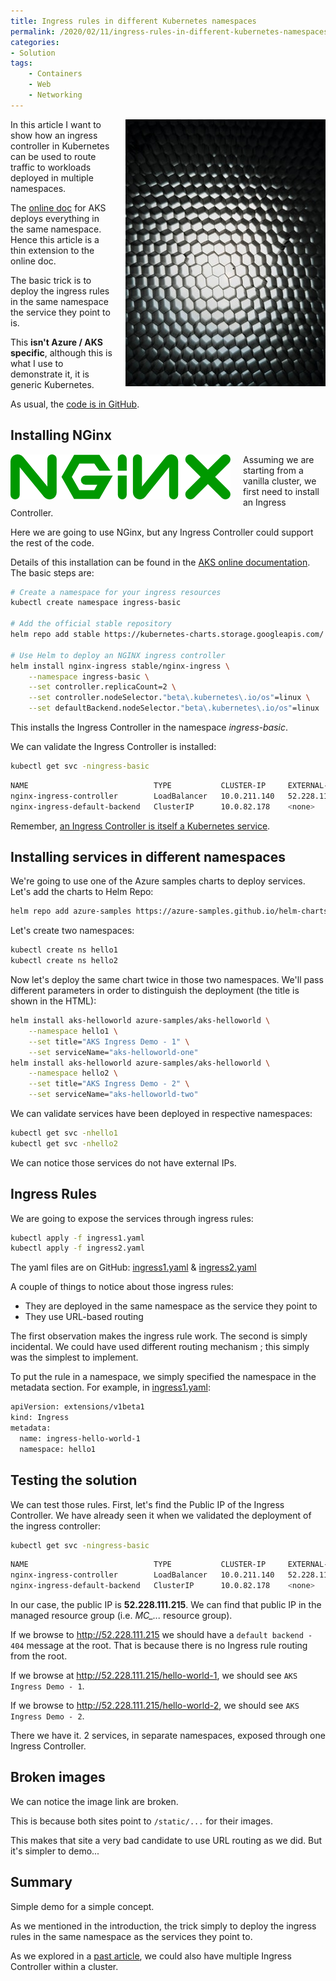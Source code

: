 ```yaml
---
title: Ingress rules in different Kubernetes namespaces
permalink: /2020/02/11/ingress-rules-in-different-kubernetes-namespaces
categories:
- Solution
tags:
    - Containers
    - Web
    - Networking
---
```

<img style="float:right;padding-left:20px;" title="From pexels.com" src="/assets/posts/2020/1/ingress-rules-in-different-kubernetes-namespaces/black-and-white-carbon-close-up-close-up-2092075.jpg" />

In this article I want to show how an ingress controller in Kubernetes can be used to route traffic to workloads deployed in multiple namespaces.

The [online doc](https://docs.microsoft.com/en-us/azure/aks/ingress-basic) for AKS deploys everything in the same namespace.  Hence this article is a thin extension to the online doc.

The basic trick is to deploy the ingress rules in the same namespace the service they point to is.

This **isn't Azure / AKS specific**, although this is what I use to demonstrate it, it is generic Kubernetes.

As usual, the [code is in GitHub](https://github.com/vplauzon/aks/tree/master/ingress-multiple-ns).

## Installing NGinx

<img style="float:left;padding-right:20px;" title="From pexels.com" src="/assets/posts/2020/1/ingress-rules-in-different-kubernetes-namespaces/nginx.png" />

Assuming we are starting from a vanilla cluster, we first need to install an Ingress Controller.

Here we are going to use NGinx, but any Ingress Controller could support the rest of the code.

Details of this installation can be found in the [AKS online documentation](https://docs.microsoft.com/en-us/azure/aks/ingress-basic#create-an-ingress-controller).  The basic steps are:

```bash
# Create a namespace for your ingress resources
kubectl create namespace ingress-basic

# Add the official stable repository
helm repo add stable https://kubernetes-charts.storage.googleapis.com/

# Use Helm to deploy an NGINX ingress controller
helm install nginx-ingress stable/nginx-ingress \
    --namespace ingress-basic \
    --set controller.replicaCount=2 \
    --set controller.nodeSelector."beta\.kubernetes\.io/os"=linux \
    --set defaultBackend.nodeSelector."beta\.kubernetes\.io/os"=linux
```

This installs the Ingress Controller in the namespace *ingress-basic*.

We can validate the Ingress Controller is installed:

```bash
kubectl get svc -ningress-basic
```

```bash
NAME                            TYPE           CLUSTER-IP     EXTERNAL-IP      PORT(S)                      AGE
nginx-ingress-controller        LoadBalancer   10.0.211.140   52.228.111.215   80:30725/TCP,443:30354/TCP   34m
nginx-ingress-default-backend   ClusterIP      10.0.82.178    <none>           80/TCP                       34m
```

Remember, [an Ingress Controller is itself a Kubernetes service](https://vincentlauzon.com/2018/11/28/understanding-multiple-ingress-in-aks/).

## Installing services in different namespaces

We're going to use one of the Azure samples charts to deploy services.  Let's add the charts to Helm Repo:

```bash
helm repo add azure-samples https://azure-samples.github.io/helm-charts/
```

Let's create two namespaces:

```bash
kubectl create ns hello1
kubectl create ns hello2
```

Now let's deploy the same chart twice in those two namespaces.  We'll pass different parameters in order to distinguish the deployment (the title is shown in the HTML):

```bash
helm install aks-helloworld azure-samples/aks-helloworld \
    --namespace hello1 \
    --set title="AKS Ingress Demo - 1" \
    --set serviceName="aks-helloworld-one"
helm install aks-helloworld azure-samples/aks-helloworld \
    --namespace hello2 \
    --set title="AKS Ingress Demo - 2" \
    --set serviceName="aks-helloworld-two"
```

We can validate services have been deployed in respective namespaces:

```bash
kubectl get svc -nhello1
kubectl get svc -nhello2
```

We can notice those services do not have external IPs.

## Ingress Rules

We are going to expose the services through ingress rules:

```bash
kubectl apply -f ingress1.yaml
kubectl apply -f ingress2.yaml
```

The yaml files are on GitHub: [ingress1.yaml](https://github.com/vplauzon/aks/blob/master/ingress-multiple-ns/ingress1.yaml) & [ingress2.yaml](https://github.com/vplauzon/aks/blob/master/ingress-multiple-ns/ingress2.yaml)

A couple of things to notice about those ingress rules:

* They are deployed in the same namespace as the service they point to
* They use URL-based routing

The first observation makes the ingress rule work.  The second is simply incidental.  We could have used different routing mechanism ; this simply was the simplest to implement.

To put the rule in a namespace, we simply specified the namespace in the metadata section.  For example, in [ingress1.yaml](https://github.com/vplauzon/aks/blob/master/ingress-multiple-ns/ingress1.yaml#L5):

```bash
apiVersion: extensions/v1beta1
kind: Ingress
metadata:
  name: ingress-hello-world-1
  namespace: hello1
```

## Testing the solution

We can test those rules.  First, let's find the Public IP of the Ingress Controller.  We have already seen it when we validated the deployment of the ingress controller:

```bash
kubectl get svc -ningress-basic
```

```bash
NAME                            TYPE           CLUSTER-IP     EXTERNAL-IP      PORT(S)                      AGE
nginx-ingress-controller        LoadBalancer   10.0.211.140   52.228.111.215   80:30725/TCP,443:30354/TCP   34m
nginx-ingress-default-backend   ClusterIP      10.0.82.178    <none>           80/TCP                       34m
```

In our case, the public IP is **52.228.111.215**.  We can find that public IP in the managed resource group (i.e. *MC_...* resource group).

If we browse to http://52.228.111.215 we should have a `default backend - 404` message at the root.  That is because there is no Ingress rule routing from the root.

If we browse at http://52.228.111.215/hello-world-1, we should see `AKS Ingress Demo - 1`.

If we browse to http://52.228.111.215/hello-world-2, we should see `AKS Ingress Demo - 2`.

There we have it.  2 services, in separate namespaces, exposed through one Ingress Controller.

## Broken images

We can notice the image link are broken.

This is because both sites point to `/static/...` for their images.

This makes that site a very bad candidate to use URL routing as we did.  But it's simpler to demo...

## Summary

Simple demo for a simple concept.

As we mentioned in the introduction, the trick simply to deploy the ingress rules in the same namespace as the services they point to.

As we explored in a [past article](https://vincentlauzon.com/2018/11/28/understanding-multiple-ingress-in-aks/), we could also have multiple Ingress Controller within a cluster.